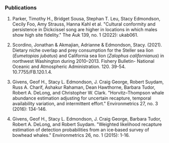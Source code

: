### Publications

1. Parker, Timothy H., Bridget Sousa, Stephan T. Leu, Stacy Edmondson, Cecily Foo, Amy Strauss, Hanna Kahl et al. "Cultural conformity and persistence in Dickcissel song are higher in locations in which males show high site fidelity." The Auk 139, no. 1 (2022): ukab061.

2. Scordino, Jonathan & Akmajian, Adrianne & Edmondson, Stacy. (2021). Dietary niche overlap and prey consumption for the Steller sea lion (*Eumetopias jubatus*) and California sea lion (*Zalophus californianus*) in northwest Washington during 2010–2013. Fishery Bulletin- National Oceanic and Atmospheric Administration. 120. 39-54. 10.7755/FB.120.1.4. 

3. Givens, Geof H., Stacy L. Edmondson, J. Craig George, Robert Suydam, Russ A. Charif, Ashakur Rahaman, Dean Hawthorne, Barbara Tudor, Robert A. DeLong, and Christopher W. Clark. "Horvitz–Thompson whale abundance estimation adjusting for uncertain recapture, temporal availability variation, and intermittent effort." Environmetrics 27, no. 3 (2016): 134-146.

4. Givens, Geof H., Stacy L. Edmondson, J. Craig George, Barbara Tudor, Robert A. DeLong, and Robert Suydam. "Weighted likelihood recapture estimation of detection probabilities from an ice‐based survey of bowhead whales." Environmetrics 26, no. 1 (2015): 1-16.
